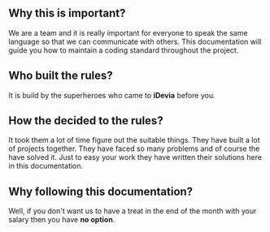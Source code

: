 ## Why this is important?

We are a team and it is really important for everyone to speak the same language so that we can communicate with others. This documentation will guide you how to maintain a coding standard throughout the project.

## Who built the rules?

It is build by the superheroes who came to **iDevia** before you.

## How the decided to the rules?

It took them a lot of time figure out the suitable things. They have built a lot of projects together. They have faced so many problems and of course the have solved it. Just to easy your work they have written their solutions here in this documentation.

## Why following this documentation?

Well, if you don't want us to have a treat in the end of the month with your salary then you have **no option**.
